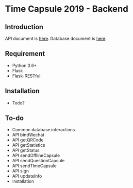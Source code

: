 # Time Capsule 2019 - Backend
## Introduction
API document is [here](./docs/API.md). Database document is [here](./docs/Database.md).

## Requirement
* Python 3.6+
* Flask
* Flask-RESTful

## Installation
* Todo?

## To-do
* Common database interactions
* API bindWechat
* API getQRCode
* API getStatistics
* API getStatus
* API sendOfflineCapsule
* API sendQuestionCapsule
* API sendTImeCapsule
* API sign
* API updateInfo
* Installation
